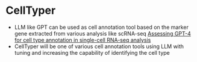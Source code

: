 # CellTyper
* LLM like GPT can be used as cell annotation tool based on the marker gene extracted from various analysis like scRNA-seq
[Assessing GPT-4 for cell type annotation in single-cell RNA-seq analysis](https://www.nature.com/articles/s41592-024-02235-4)
* CellTyper will be one of various cell annotation tools using LLM with tuning and increasing the capability of identifying the cell type
